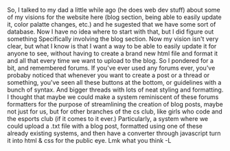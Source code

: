 So, I talked to my dad a little while ago (he does web dev stuff) about some of my visions for the website here (blog section, being able to easily update it, color palatte changes, etc.) and he sugested that we have some sort of database. Now I have no idea where to start with that, but I did figure out something
Specifically involving the blog section. Now my vision isn't very clear, but what I know is that I want a way to be able to easily update it for anyone to see, without having to create a brand new html file and format it and all that every time we want to upload to the blog. So I pondered for a bit, and remembered forums. If you've ever used any forums ever, you've probaby noticed that whenever you want to create a post or a thread or something, you've seen all these buttons at the bottom, or guidelines with a bunch of syntax. And bigger threads with lots of neat styling and formatting. I thought that maybe we could make a system reminiscent of these forums formatters for the purpose of streamlining the creation of blog posts, maybe not just for us, but for other branches of the cs club, like girls who code and the esports club (if it comes to it ever.)
Particularly, a system where we could upload a .txt file with a blog post, formatted using one of these already existing systems, and then have a converter through javascript turn it into html & css for the public eye.
Lmk what you think
-L
